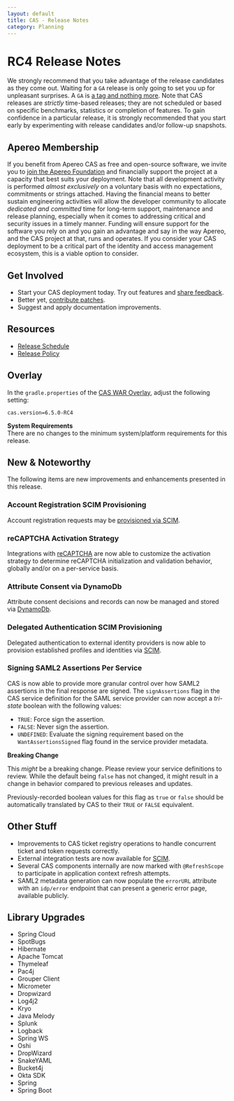 ```yaml
---
layout: default
title: CAS - Release Notes
category: Planning
---
```


# RC4 Release Notes

We strongly recommend that you take advantage of the release candidates as they come out. Waiting
for a `GA` release is only going to set you up for unpleasant surprises. A `GA`
is [a tag and nothing more](https://apereo.github.io/2017/03/08/the-myth-of-ga-rel/). Note that CAS
releases are *strictly* time-based releases; they are not scheduled or based on
specific benchmarks, statistics or completion of features. To gain confidence in
a particular release, it is strongly recommended that you start early by
experimenting with release candidates and/or follow-up snapshots.

## Apereo Membership

If you benefit from Apereo CAS as free and open-source software, we
invite you to [join the Apereo Foundation](https://www.apereo.org/content/apereo-membership)
and financially support the project at a capacity that best suits your
deployment. Note that all development activity is performed
*almost exclusively* on a voluntary basis with no expectations, commitments or strings
attached. Having the financial means to better sustain engineering activities will allow
the developer community to allocate *dedicated and committed* time for long-term
support, maintenance and release planning, especially when it comes to addressing
critical and security issues in a timely manner. Funding will ensure support for
the software you rely on and you gain an advantage and say in the way Apereo, and
the CAS project at that, runs and operates. If you consider your CAS deployment to
be a critical part of the identity and access management ecosystem, this is a viable option to consider.

## Get Involved

- Start your CAS deployment today. Try out features and [share feedback](/cas/Mailing-Lists.html).
- Better yet, [contribute patches](/cas/developer/Contributor-Guidelines.html).
- Suggest and apply documentation improvements.

## Resources

- [Release Schedule](https://github.com/apereo/cas/milestones)
- [Release Policy](/cas/developer/Release-Policy.html)

## Overlay

In the `gradle.properties` of the [CAS WAR Overlay](../installation/WAR-Overlay-Installation.html), adjust the following setting:

```properties
cas.version=6.5.0-RC4
```

<div class="alert alert-info">
<strong>System Requirements</strong><br/>There are no changes to the 
minimum system/platform requirements for this release.
</div>

## New & Noteworthy

The following items are new improvements and enhancements presented in this release.

### Account Registration SCIM Provisioning

Account registration requests may be [provisioned via SCIM](../registration/Account-Registration-Provisioning-SCIM.html).

### reCAPTCHA Activation Strategy
  
Integrations with [reCAPTCHA](../integration/Configuring-Google-reCAPTCHA.html) are now able to customize
the activation strategy to determine reCAPTCHA initialization and validation behavior, globally and/or 
on a per-service basis.

### Attribute Consent via DynamoDb

Attribute consent decisions and records can now be managed and 
stored via [DynamoDb](../integration/Attribute-Release-Consent-Storage-DynamoDb.html).

### Delegated Authentication SCIM Provisioning

Delegated authentication to external identity providers is now able to provision established profiles
and identities via [SCIM](../integration/Delegate-Authentication-Provisioning.html).
  
### Signing SAML2 Assertions Per Service

CAS is now able to provide more granular control over how SAML2 assertions in the final response are signed. The
`signAssertions` flag in the CAS service definition for the SAML service provider 
can now accept a *tri-state* boolean with the following values:

- `TRUE`: Force sign the assertion.
- `FALSE`: Never sign the assertion.
- `UNDEFINED`: Evaluate the signing requirement based on the `WantAssertionsSigned` flag found in the service provider metadata.

<div class="alert alert-warning"><strong>Breaking Change</strong><p>
This <i>might</i> be a breaking change. Please review your service definitions to review. While the default being <code>false</code>
has not changed, it might result in a change in behavior compared to previous releases and updates.
</p></div>

Previously-recorded boolean values for this flag as `true` or `false` should be 
automatically translated by CAS to their `TRUE` or `FALSE` equivalent. 

## Other Stuff
         
- Improvements to CAS ticket registry operations to handle concurrent ticket and token requests correctly.     
- External integration tests are now available for [SCIM](../integration/SCIM-Integration.html).
- Several CAS components internally are now marked with `@RefreshScope` to participate in application context refresh attempts.
- SAML2 metadata generation can now populate the `errorURL` attribute with an `idp/error` endpoint that can present a generic error page, available publicly.

## Library Upgrades

- Spring Cloud
- SpotBugs
- Hibernate
- Apache Tomcat
- Thymeleaf
- Pac4j
- Grouper Client
- Micrometer
- Dropwizard
- Log4j2
- Kryo
- Java Melody
- Splunk
- Logback
- Spring WS
- Oshi
- DropWizard
- SnakeYAML
- Bucket4j
- Okta SDK
- Spring
- Spring Boot

